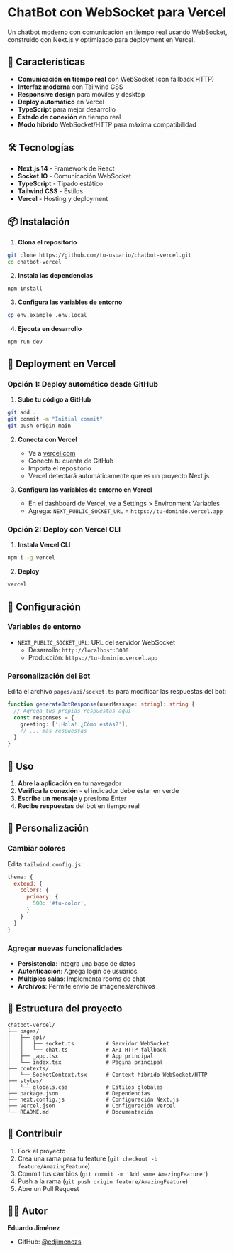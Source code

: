 # ChatBot con WebSocket para Vercel

Un chatbot moderno con comunicación en tiempo real usando WebSocket, construido con Next.js y optimizado para deployment en Vercel.

## 🚀 Características

- **Comunicación en tiempo real** con WebSocket (con fallback HTTP)
- **Interfaz moderna** con Tailwind CSS
- **Responsive design** para móviles y desktop
- **Deploy automático** en Vercel
- **TypeScript** para mejor desarrollo
- **Estado de conexión** en tiempo real
- **Modo híbrido** WebSocket/HTTP para máxima compatibilidad

## 🛠️ Tecnologías

- **Next.js 14** - Framework de React
- **Socket.IO** - Comunicación WebSocket
- **TypeScript** - Tipado estático
- **Tailwind CSS** - Estilos
- **Vercel** - Hosting y deployment

## 📦 Instalación

1. **Clona el repositorio**
```bash
git clone https://github.com/tu-usuario/chatbot-vercel.git
cd chatbot-vercel
```

2. **Instala las dependencias**
```bash
npm install
```

3. **Configura las variables de entorno**
```bash
cp env.example .env.local
```

4. **Ejecuta en desarrollo**
```bash
npm run dev
```

## 🚀 Deployment en Vercel

### Opción 1: Deploy automático desde GitHub

1. **Sube tu código a GitHub**
```bash
git add .
git commit -m "Initial commit"
git push origin main
```

2. **Conecta con Vercel**
   - Ve a [vercel.com](https://vercel.com)
   - Conecta tu cuenta de GitHub
   - Importa el repositorio
   - Vercel detectará automáticamente que es un proyecto Next.js

3. **Configura las variables de entorno en Vercel**
   - En el dashboard de Vercel, ve a Settings > Environment Variables
   - Agrega: `NEXT_PUBLIC_SOCKET_URL` = `https://tu-dominio.vercel.app`

### Opción 2: Deploy con Vercel CLI

1. **Instala Vercel CLI**
```bash
npm i -g vercel
```

2. **Deploy**
```bash
vercel
```

## 🔧 Configuración

### Variables de entorno

- `NEXT_PUBLIC_SOCKET_URL`: URL del servidor WebSocket
  - Desarrollo: `http://localhost:3000`
  - Producción: `https://tu-dominio.vercel.app`

### Personalización del Bot

Edita el archivo `pages/api/socket.ts` para modificar las respuestas del bot:

```typescript
function generateBotResponse(userMessage: string): string {
  // Agrega tus propias respuestas aquí
  const responses = {
    greeting: ['¡Hola! ¿Cómo estás?'],
    // ... más respuestas
  }
}
```

## 📱 Uso

1. **Abre la aplicación** en tu navegador
2. **Verifica la conexión** - el indicador debe estar en verde
3. **Escribe un mensaje** y presiona Enter
4. **Recibe respuestas** del bot en tiempo real

## 🎨 Personalización

### Cambiar colores
Edita `tailwind.config.js`:
```javascript
theme: {
  extend: {
    colors: {
      primary: {
        500: '#tu-color',
      }
    }
  }
}
```

### Agregar nuevas funcionalidades
- **Persistencia**: Integra una base de datos
- **Autenticación**: Agrega login de usuarios
- **Múltiples salas**: Implementa rooms de chat
- **Archivos**: Permite envío de imágenes/archivos

## 📄 Estructura del proyecto

```
chatbot-vercel/
├── pages/
│   ├── api/
│   │   ├── socket.ts          # Servidor WebSocket
│   │   └── chat.ts            # API HTTP fallback
│   ├── _app.tsx               # App principal
│   └── index.tsx              # Página principal
├── contexts/
│   └── SocketContext.tsx      # Context híbrido WebSocket/HTTP
├── styles/
│   └── globals.css            # Estilos globales
├── package.json               # Dependencias
├── next.config.js             # Configuración Next.js
├── vercel.json                # Configuración Vercel
└── README.md                  # Documentación
```

## 🤝 Contribuir

1. Fork el proyecto
2. Crea una rama para tu feature (`git checkout -b feature/AmazingFeature`)
3. Commit tus cambios (`git commit -m 'Add some AmazingFeature'`)
4. Push a la rama (`git push origin feature/AmazingFeature`)
5. Abre un Pull Request

## 👨‍💻 Autor

**Eduardo Jiménez**
- GitHub: [@edjimenezs](https://github.com/edjimenezs)


